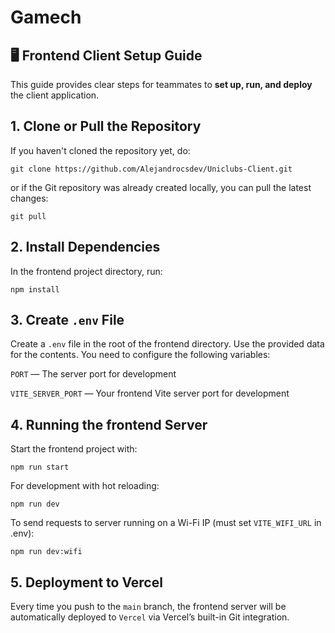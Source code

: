 # Gamech

## 🖥️ Frontend Client Setup Guide

This guide provides clear steps for teammates to **set up, run, and deploy** the client application.

## 1. Clone or Pull the Repository

If you haven't cloned the repository yet, do:

```
git clone https://github.com/Alejandrocsdev/Uniclubs-Client.git
```

or if the Git repository was already created locally, you can pull the latest changes:

```
git pull
```

## 2. Install Dependencies
In the frontend project directory, run:

```
npm install
```

## 3. Create `.env` File
Create a `.env` file in the root of the frontend directory. Use the provided data for the contents. You need to configure the following variables:

`PORT` — The server port for development

`VITE_SERVER_PORT` — Your frontend Vite server port for development

## 4. Running the frontend Server

Start the frontend project with:

```
npm run start
```

For development with hot reloading:

```
npm run dev
```

To send requests to server running on a Wi-Fi IP (must set `VITE_WIFI_URL` in .env):

```
npm run dev:wifi
```

## 5. Deployment to Vercel

Every time you push to the `main` branch, the frontend server will be automatically deployed to `Vercel` via Vercel’s built-in Git integration.